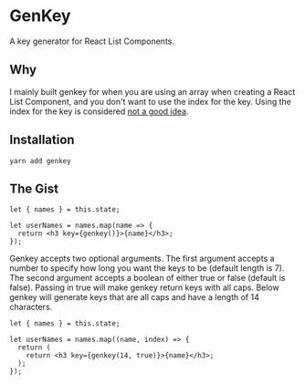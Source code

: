 # GenKey
A key generator for React List Components.

## Why
I mainly built genkey for when you are using an array when creating a React List Component, and you don't want to use the index for the key. Using the index for the key is considered [not a good idea](https://medium.com/@robinpokorny/index-as-a-key-is-an-anti-pattern-e0349aece318).

## Installation
```
yarn add genkey
```

## The Gist
```
let { names } = this.state;

let userNames = names.map(name => {
  return <h3 key={genkey()}>{name}</h3>;
});
```
Genkey accepts two optional arguments.
The first argument accepts a number to specify how long you want the keys to be (default length is 7).
The second argument accepts a boolean of either true or false (default is false). Passing in true will make genkey return keys with all caps.
Below genkey will generate keys that are all caps and have a length of 14 characters.
```
let { names } = this.state;

let userNames = names.map((name, index) => {
  return (
    return <h3 key={genkey(14, true)}>{name}</h3>;
  );
});
```
